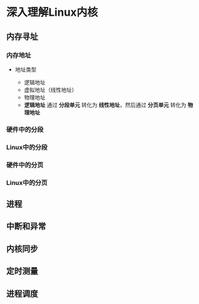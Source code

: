 # 深入理解Linux内核

## 内存寻址

### 内存地址

- 地址类型

    - 逻辑地址
    - 虚拟地址（线性地址）
    - 物理地址
    - **逻辑地址** 通过 **分段单元** 转化为 **线性地址**，然后通过 **分页单元** 转化为 **物理地址**

### 硬件中的分段

### Linux中的分段

### 硬件中的分页

### Linux中的分页

## 进程

## 中断和异常

## 内核同步

## 定时测量

## 进程调度
